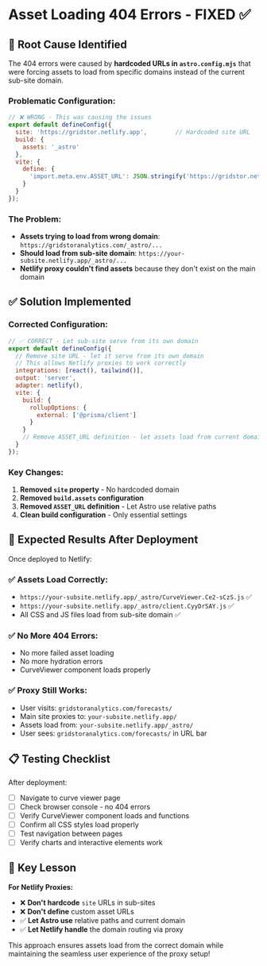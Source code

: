 # Asset Loading 404 Errors - FIXED ✅

## 🐛 **Root Cause Identified**

The 404 errors were caused by **hardcoded URLs in `astro.config.mjs`** that were forcing assets to load from specific domains instead of the current sub-site domain.

### **Problematic Configuration:**
```javascript
// ❌ WRONG - This was causing the issues
export default defineConfig({
  site: 'https://gridstor.netlify.app',        // Hardcoded site URL
  build: {
    assets: '_astro'
  },
  vite: {
    define: {
      'import.meta.env.ASSET_URL': JSON.stringify('https://gridstor.netlify.app')  // Hardcoded asset URL
    }
  }
});
```

### **The Problem:**
- **Assets trying to load from wrong domain**: `https://gridstoranalytics.com/_astro/...`
- **Should load from sub-site domain**: `https://your-subsite.netlify.app/_astro/...`
- **Netlify proxy couldn't find assets** because they don't exist on the main domain

## ✅ **Solution Implemented**

### **Corrected Configuration:**
```javascript
// ✅ CORRECT - Let sub-site serve from its own domain
export default defineConfig({
  // Remove site URL - let it serve from its own domain
  // This allows Netlify proxies to work correctly
  integrations: [react(), tailwind()],
  output: 'server',
  adapter: netlify(),
  vite: {
    build: {
      rollupOptions: {
        external: ['@prisma/client']
      }
    }
    // Remove ASSET_URL definition - let assets load from current domain
  }
});
```

### **Key Changes:**
1. **Removed `site` property** - No hardcoded domain
2. **Removed `build.assets` configuration**
3. **Removed `ASSET_URL` definition** - Let Astro use relative paths
4. **Clean build configuration** - Only essential settings

## 🚀 **Expected Results After Deployment**

Once deployed to Netlify:

### **✅ Assets Load Correctly:**
- `https://your-subsite.netlify.app/_astro/CurveViewer.Ce2-sCzS.js` ✅
- `https://your-subsite.netlify.app/_astro/client.CyyDrSAY.js` ✅
- All CSS and JS files load from sub-site domain ✅

### **✅ No More 404 Errors:**
- No more failed asset loading
- No more hydration errors
- CurveViewer component loads properly

### **✅ Proxy Still Works:**
- User visits: `gridstoranalytics.com/forecasts/`
- Main site proxies to: `your-subsite.netlify.app/`
- Assets load from: `your-subsite.netlify.app/_astro/`
- User sees: `gridstoranalytics.com/forecasts/` in URL bar

## 📋 **Testing Checklist**

After deployment:
- [ ] Navigate to curve viewer page
- [ ] Check browser console - no 404 errors
- [ ] Verify CurveViewer component loads and functions
- [ ] Confirm all CSS styles load properly
- [ ] Test navigation between pages
- [ ] Verify charts and interactive elements work

## 📝 **Key Lesson**

**For Netlify Proxies:** 
- ❌ **Don't hardcode** `site` URLs in sub-sites
- ❌ **Don't define** custom asset URLs
- ✅ **Let Astro use** relative paths and current domain
- ✅ **Let Netlify handle** the domain routing via proxy

This approach ensures assets load from the correct domain while maintaining the seamless user experience of the proxy setup!
